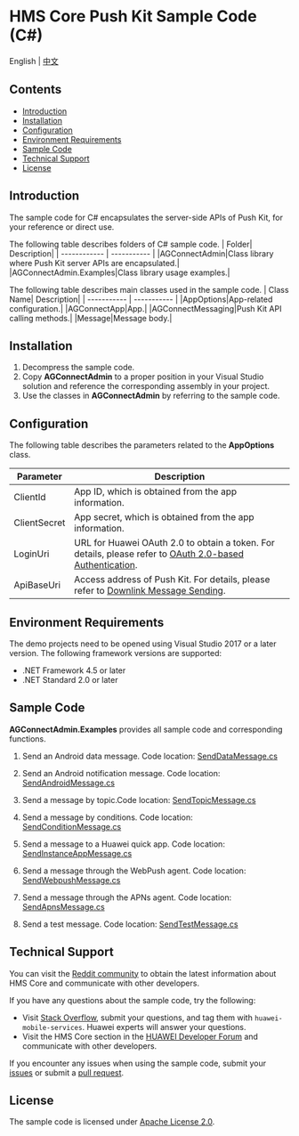 # HMS Core Push Kit Sample Code (C#)
English | [中文](README_ZH.md)
## Contents
 * [Introduction](#Introduction)
 * [Installation](#Installation)
 * [Configuration](#Configuration)
 * [Environment Requirements](#Environment-Requirements)
 * [Sample Code](#Sample-Code)
 * [Technical Support](#technical-support)
 * [License](#License)

## Introduction

The sample code for C# encapsulates the server-side APIs of Push Kit, for your reference or direct use.

The following table describes folders of C# sample code.
| Folder| Description|
| ------------ | ----------- |
|AGConnectAdmin|Class library where Push Kit server APIs are encapsulated.|
|AGConnectAdmin.Examples|Class library usage examples.|

The following table describes main classes used in the sample code.
| Class Name| Description|
| ----------- | ----------- |
|AppOptions|App-related configuration.|
|AGConnectApp|App.|
|AGConnectMessaging|Push Kit API calling methods.|
|Message|Message body.|

## Installation

1. Decompress the sample code.
2. Copy **AGConnectAdmin** to a proper position in your Visual Studio solution and reference the corresponding assembly in your project.
3. Use the classes in **AGConnectAdmin** by referring to the sample code.

## Configuration

The following table describes the parameters related to the **AppOptions** class.

| Parameter| Description|
| ----------- | ----------- |
|ClientId|App ID, which is obtained from the app information.|
|ClientSecret|App secret, which is obtained from the app information.|
|LoginUri|URL for Huawei OAuth 2.0 to obtain a token. For details, please refer to [OAuth 2.0-based Authentication](https://developer.huawei.com/consumer/en/doc/development/HMSCore-Guides/oauth2-0000001212610981).|
|ApiBaseUri|Access address of Push Kit. For details, please refer to [Downlink Message Sending](https://developer.huawei.com/consumer/en/doc/development/HMSCore-Guides/android-server-dev-0000001050040110?ha_source=hms1).|

## Environment Requirements

The demo projects need to be opened using Visual Studio 2017 or a later version. The following framework versions are supported:

- .NET Framework 4.5 or later
- .NET Standard 2.0 or later

## Sample Code

**AGConnectAdmin.Examples** provides all sample code and corresponding functions.

1. Send an Android data message. Code location: [SendDataMessage.cs](src/AGConnectAdmin.Examples/Example.SendDataMessage.cs)

2. Send an Android notification message. Code location: [SendAndroidMessage.cs](src/AGConnectAdmin.Examples/Example.SendAndroidMessage.cs)

3. Send a message by topic.Code location: [SendTopicMessage.cs](src/AGConnectAdmin.Examples/Example.SendTopicMessage.cs)

4. Send a message by conditions. Code location: [SendConditionMessage.cs](src/AGConnectAdmin.Examples/Example.SendConditionMessage.cs)

5. Send a message to a Huawei quick app. Code location: [SendInstanceAppMessage.cs](src/AGConnectAdmin.Examples/Example.SendInstanceAppMessage.cs)

6. Send a message through the WebPush agent. Code location: [SendWebpushMessage.cs](src/AGConnectAdmin.Examples/Example.SendWebpushMessage.cs)

7. Send a message through the APNs agent. Code location: [SendApnsMessage.cs](src/AGConnectAdmin.Examples/Example.SendApnsMessage.cs)

8. Send a test message. Code location: [SendTestMessage.cs](src/AGConnectAdmin.Examples/Example.SendTestMessage.cs)


## Technical Support
You can visit the [Reddit community](https://www.reddit.com/r/HuaweiDevelopers/) to obtain the latest information about HMS Core and communicate with other developers.

If you have any questions about the sample code, try the following:
- Visit [Stack Overflow](https://stackoverflow.com/questions/tagged/huawei-mobile-services?tab=Votes), submit your questions, and tag them with `huawei-mobile-services`. Huawei experts will answer your questions.
- Visit the HMS Core section in the [HUAWEI Developer Forum](https://forums.developer.huawei.com/forumPortal/en/home?fid=0101187876626530001?ha_source=hms1) and communicate with other developers.

If you encounter any issues when using the sample code, submit your [issues](https://github.com/HMS-Core/hms-push-serverdemo-csharp/issues) or submit a [pull request](https://github.com/HMS-Core/hms-push-serverdemo-csharp/pulls).

## License
The sample code is licensed under [Apache License 2.0](http://www.apache.org/licenses/LICENSE-2.0).
